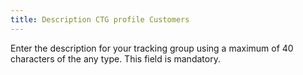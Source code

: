 ```yaml
---
title: Description CTG profile Customers
---
```



Enter the description for your tracking group using a maximum of 40 characters of the any type. This field is mandatory.
